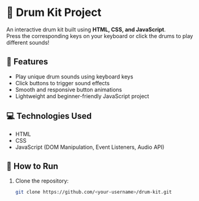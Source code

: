 # 🥁 Drum Kit Project

An interactive drum kit built using **HTML, CSS, and JavaScript**.  
Press the corresponding keys on your keyboard or click the drums to play different sounds!

## 🎯 Features
- Play unique drum sounds using keyboard keys
- Click buttons to trigger sound effects
- Smooth and responsive button animations
- Lightweight and beginner-friendly JavaScript project

## 💻 Technologies Used
- HTML
- CSS
- JavaScript (DOM Manipulation, Event Listeners, Audio API)

## 🚀 How to Run
1. Clone the repository:
   ```bash
   git clone https://github.com/<your-username>/drum-kit.git
